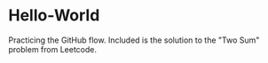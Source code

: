 # Hello-World
Practicing the GitHub flow. 
Included is the solution to the "Two Sum" problem from Leetcode.
